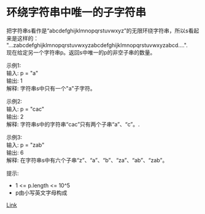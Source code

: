 <h1>环绕字符串中唯一的子字符串</h1>

把字符串s看作是“abcdefghijklmnopqrstuvwxyz”的无限环绕字符串，所以s看起来是这样的：</br>
"...zabcdefghijklmnopqrstuvwxyzabcdefghijklmnopqrstuvwxyzabcd....".</br>
现在给定另一个字符串p。返回s中唯一的p的非空子串的数量。</br>

示例1:</br>
输入: p = "a"</br>
输出: 1</br>
解释: 字符串s中只有一个"a"子字符。</br>

示例2:</br>
输入: p = "cac"</br>
输出: 2</br>
解释: 字符串s中的字符串“cac”只有两个子串“a”、“c”。.</br>

示例3:</br>
输入: p = "zab"</br>
输出: 6</br>
解释: 在字符串s中有六个子串“z”、“a”、“b”、“za”、“ab”、“zab”。</br>

提示:
- 1 <= p.length <= 10^5
- p由小写英文字母构成

[Link](https://leetcode.cn/problems/unique-substrings-in-wraparound-string/)